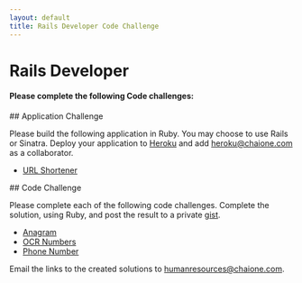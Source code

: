 ```yaml
---
layout: default
title: Rails Developer Code Challenge
---
```


# Rails Developer

#### Please complete the following Code challenges:

<div class="challenge" markdown="1">
## Application Challenge

Please build the following application in Ruby.  You may choose to use Rails or
Sinatra.  Deploy your application to [Heroku](http://heroku.com) and add
[heroku@chaione.com](mailto://heroku@chaione.com) as a collaborator.

- [URL Shortener](/challenges/url-shortener.html)
</div>

<div class="challenge" markdown="1">
## Code Challenge

Please complete each of the following code challenges.
Complete the solution, using Ruby, and
post the result to a private [gist](http://gist.github.com).

- [Anagram](/challenges/anagram.html)
- [OCR Numbers](/challenges/ocr-numbers.html)
- [Phone Number](/challenges/phone-number.html)
</div>

Email the links to the created solutions to [humanresources@chaione.com](mailto://humanresources@chaione.com).
